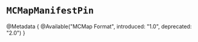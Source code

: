 # ``MCMapManifestPin``

@Metadata {
    @Available("MCMap Format", introduced: "1.0", deprecated: "2.0")
}
